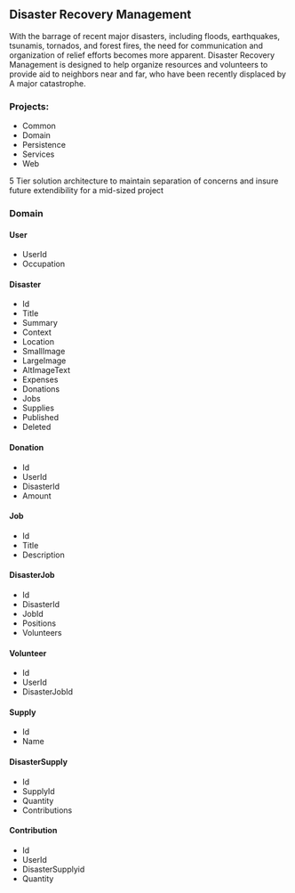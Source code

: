 ## Disaster Recovery Management

With the barrage of recent major disasters, including floods, earthquakes, tsunamis, tornados, and forest fires, the need for communication and organization of relief efforts becomes more apparent. Disaster Recovery Management is designed to help organize resources and volunteers to provide aid to neighbors near and far, who have been recently displaced by A major catastrophe.

### Projects:
- Common
- Domain
- Persistence 
- Services
- Web 

5 Tier solution architecture to maintain separation of concerns and insure future extendibility for a mid-sized project
 
### Domain

#### User
- UserId
- Occupation

#### Disaster
- Id
- Title
- Summary
- Context
- Location
- SmallImage
- LargeImage
- AltImageText
- Expenses
- Donations
- Jobs
- Supplies
- Published
- Deleted

#### Donation
- Id
- UserId
- DisasterId
- Amount

#### Job
- Id
- Title
- Description

#### DisasterJob
- Id
- DisasterId
- JobId
- Positions
- Volunteers

#### Volunteer
- Id
- UserId
- DisasterJobId

#### Supply
- Id
- Name

#### DisasterSupply
- Id
- SupplyId
- Quantity
- Contributions

#### Contribution
- Id
- UserId
- DisasterSupplyid
- Quantity
